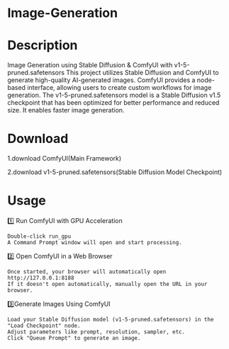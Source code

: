 # Image-Generation
# Description
Image Generation using Stable Diffusion & ComfyUI with v1-5-pruned.safetensors
This project utilizes Stable Diffusion and ComfyUI to generate high-quality AI-generated images. ComfyUI provides a node-based interface, allowing users to create custom workflows for image generation.
The v1-5-pruned.safetensors model is a Stable Diffusion v1.5 checkpoint that has been optimized for better performance and reduced size. It enables faster image generation.
# Download
1.download ComfyUI(Main Framework)

2.download v1-5-pruned.safetensors(Stable Diffusion Model Checkpoint)
# Usage
1️⃣ Run ComfyUI with GPU Acceleration

    Double-click run_gpu
    A Command Prompt window will open and start processing.
2️⃣ Open ComfyUI in a Web Browser

    Once started, your browser will automatically open http://127.0.0.1:8188
    If it doesn't open automatically, manually open the URL in your browser.
3️⃣Generate Images Using ComfyUI

    Load your Stable Diffusion model (v1-5-pruned.safetensors) in the "Load Checkpoint" node.
    Adjust parameters like prompt, resolution, sampler, etc.
    Click "Queue Prompt" to generate an image.
